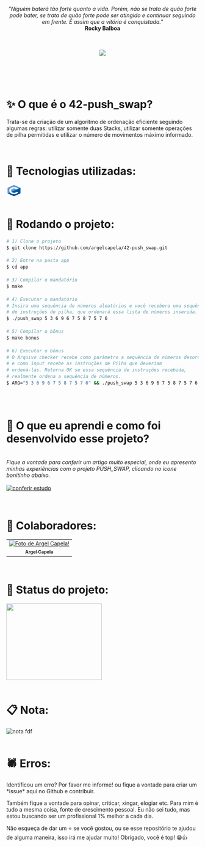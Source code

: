 <!--<div id="portfolio-slideshow-items" class="hide-on-portfolio" visibility="0">
<div class="item"><img src="https://i.imgur.com/zbLrn0i.jpg" width="250px"></div>
</div>
-->

<div class="hide-on-portfolio">

<div align="center">
	<p><i>"Niguém baterá tão forte quanto a vida. Porém, não se trata de quão forte pode bater, se trata de quão forte pode ser atingido e continuar seguindo em frente. É assim que a vitória é conquistada."</i><br><b>Rocky Balboa</b></p>
<br><br>
	<img src="https://i.imgur.com/zbLrn0i.jpg" width="250px">
</div>
<br><br>
</div>
<br><br>

<div class="hide-on-portfolio">
	
# ✨ O que é o 42-push_swap?
Trata-se da criação de um algoritmo de ordenação eficiente seguindo algumas regras: utilizar somente duas Stacks, utilizar somente operações de pilha permitidas e utilizar o número de movimentos máximo informado. <br>
</div>
<br>

<div class="col-12">

# 🔧 Tecnologias utilizadas:<br>
<div style="display: inline_block">
     <img align="center" alt="gel-Js" height="30" width="40" src="https://raw.githubusercontent.com/devicons/devicon/master/icons/c/c-original.svg">
</div>
<br>
	
<div class="col-12">

# 🚀 Rodando o projeto:<br>

```bash
# 1) Clone o projeto
$ git clone https://github.com/argelcapela/42-push_swap.git 	

# 2) Entre na pasta app
$ cd app	
	
# 3) Compilar o mandatório
$ make

# 4) Executar o mandatório 
# Insira uma sequência de números aleatórios e você recebera uma sequência
# de instruções de pilha, que ordenará essa lista de números inserida.
$ ./push_swap 5 3 6 9 6 7 5 8 7 5 7 6
	
# 5) Compilar o bônus
$ make bonus

# 6) Executar o bônus
# O Arquivo checker recebe como parâmetro a sequência de números desordenada, 
# e como input recebe as instruções de Pilha que deveriam
# ordená-las. Retorna OK se essa sequência de instruções recebida, 
# realmente ordena a sequência de números.
$ ARG="5 3 6 9 6 7 5 8 7 5 7 6" && ./push_swap 5 3 6 9 6 7 5 8 7 5 7 6 | ./checker $ARG
	
```
	
</div>
<br>
<div class="col-12">
    
# 📌 O que eu aprendi e como foi desenvolvido esse projeto?<br>
<br>
<i>Fique a vontade para conferir um artigo muito especial, onde eu apresento minhas experiências com o projeto PUSH_SWAP,
clicando no icone bonitinho abaixo.</i><br><br>
<a href="https://www.notion.so/argelcapela/Dominando-PUSH_SWAP-Em-Breve-8325e03aa21349ac9aee8ae3c3aaac83" target="_BLANK"><img src="https://i.imgur.com/szLYh3D.png" alt="conferir estudo"></a>
<br>
<br>
<br>
<div class="col-12">
	
# 🤝 Colaboradores:<br>
<table>
  <tr>
    <td align="center">
      <a href="http://github.com/argelcapela">
        <img src="https://avatars.githubusercontent.com/u/79276276?s=400&u=055b803f4708d59eaf50208ba601f85844125757&v=4" width="100px;" alt="Foto de Argel Capela!"/><br>
        <sub>
          <b>Argel Capela</b>
        </sub>
      </a>
    </td>
  </tr>
</table>
<br>
</div>
	
<div class="col-12">
	
# 📅 Status do projeto:<br>
<img src="https://i.imgur.com/3bRGIPH.png" width="250px" height="200px">
</div>
	
<br>

<div class="col-12">
	
# 📋 Nota:<br>
<img src="https://i.imgur.com/jJ301iE.png" width="150px" height="150px" alt="nota fdf">
</div>
	
<br>

<div class="col-12">
	
# 🕷 Erros:<br>
<p>Identificou um erro? Por favor me informe! ou fique a vontade para criar um *issue* aqui no Github e contribuir.</p>
<p>Também fique a vontade para opinar, criticar, xingar, elogiar etc. Para mim é tudo a mesma coisa, fonte de crescimento pessoal. Eu não sei tudo, mas estou buscando ser um profissional 1% melhor a cada dia.</p>
</div>
	
<div class="col-12">
<p>Não esqueça de dar um ⭐️ se você gostou, ou se esse repositório te ajudou de alguma maneira, isso irá me ajudar muito! Obrigado, você é top! 😁👍</p>
</div>
	

<br><br>
	
 <!--
<i>Por favor, clique na imagem a seguir para abrir um vídeo de demonstração do meu 42-pipex</i>
<br><br>

<a href="https://youtu.be/WoeL3G3pUDs" class="hide-on-portfolio" target="_BLANK"><img src="https://i.imgur.com/ehvexOI.png" width="100%"></a>

<br><br>


--->  
